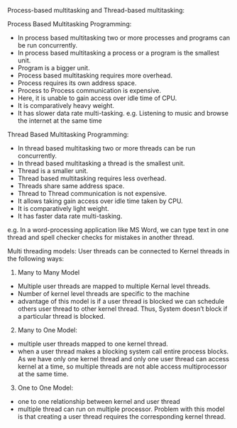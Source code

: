 Process-based multitasking and Thread-based multitasking:

Process Based Multitasking Programming:
- In process based multitasking two or more processes and programs can be run concurrently.
- In process based multitasking a process or a program is the smallest unit.
- Program is a bigger unit.
- Process based multitasking requires more overhead.
- Process requires its own address space.
- Process to Process communication is expensive.
- Here, it is unable to gain access over idle time of CPU.
- It is comparatively heavy weight.
- It has slower data rate multi-tasking.
e.g. Listening to music and browse the internet at the same time

Thread Based Multitasking Programming:
- In thread based multitasking two or more threads can be run concurrently.
- In thread based multitasking a thread is the smallest unit.
- Thread is a smaller unit.
- Thread based multitasking requires less overhead.
- Threads share same address space.
- Thread to Thread communication is not expensive.
- It allows taking gain access over idle time taken by CPU.
- It is comparatively light weight.
- It has faster data rate multi-tasking.

e.g. In a word-processing application like MS Word, we can type text in one thread and spell checker checks for mistakes in another thread.

Multi threading models:
User threads can be connected to Kernel threads in the following ways:
1. Many to Many Model
- Multiple user threads are mapped to multiple Kernal level threads.
- Number of kernel level threads are specific to the machine
- advantage of this model is if a user thread is blocked we can schedule others user thread to other kernel thread. Thus, System doesn’t block if a particular thread is blocked.

2. Many to One Model:
- multiple user threads mapped to one kernel thread.
- when a user thread makes a blocking system call entire process blocks. As we have only one kernel thread and only one user thread can access kernel at a time, so multiple threads are not able access multiprocessor at the same time.

3. One to One Model:
- one to one relationship between kernel and user thread
- multiple thread can run on multiple processor. Problem with this model is that creating a user thread requires the corresponding kernel thread.
